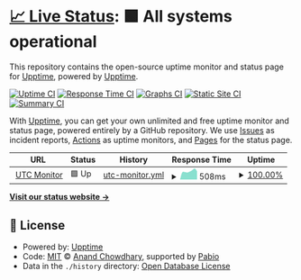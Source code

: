 # [📈 Live Status](https://upptime.github.io/upptime): <!--live status--> **🟩 All systems operational**

This repository contains the open-source uptime monitor and status page for [Upptime](https://upptime.js.org), powered by [Upptime](https://github.com/upptime/upptime).

[![Uptime CI](https://github.com/christopherusky/uptime/workflows/Uptime%20CI/badge.svg)](https://github.com/christopherusky/uptime/actions?query=workflow%3A%22Uptime+CI%22)
[![Response Time CI](https://github.com/christopherusky/uptime/workflows/Response%20Time%20CI/badge.svg)](https://github.com/christopherusky/uptime/actions?query=workflow%3A%22Response+Time+CI%22)
[![Graphs CI](https://github.com/christopherusky/uptime/workflows/Graphs%20CI/badge.svg)](https://github.com/christopherusky/uptime/actions?query=workflow%3A%22Graphs+CI%22)
[![Static Site CI](https://github.com/christopherusky/uptime/workflows/Static%20Site%20CI/badge.svg)](https://github.com/christopherusky/uptime/actions?query=workflow%3A%22Static+Site+CI%22)
[![Summary CI](https://github.com/christopherusky/uptime/workflows/Summary%20CI/badge.svg)](https://github.com/christopherusky/uptime/actions?query=workflow%3A%22Summary+CI%22)

With [Upptime](https://upptime.js.org), you can get your own unlimited and free uptime monitor and status page, powered entirely by a GitHub repository. We use [Issues](https://github.com/upptime/upptime/issues) as incident reports, [Actions](https://github.com/christopherusky/uptime/actions) as uptime monitors, and [Pages](https://upptime.github.io/upptime) for the status page.

<!--start: status pages-->
<!-- This summary is generated by Upptime (https://github.com/upptime/upptime) -->
<!-- Do not edit this manually, your changes will be overwritten -->
<!-- prettier-ignore -->
| URL | Status | History | Response Time | Uptime |
| --- | ------ | ------- | ------------- | ------ |
| <img alt="" src="https://icons.duckduckgo.com/ip3/utc.trlsoftware.com.ico" height="13"> [UTC Monitor](https://utc.trlsoftware.com) | 🟩 Up | [utc-monitor.yml](https://github.com/christopherusky/uptime/commits/HEAD/history/utc-monitor.yml) | <details><summary><img alt="Response time graph" src="./graphs/utc-monitor/response-time-week.png" height="20"> 508ms</summary><br><a href="https://christopherusky.github.io/uptime/history/utc-monitor"><img alt="Response time 578" src="https://img.shields.io/endpoint?url=https%3A%2F%2Fraw.githubusercontent.com%2Fchristopherusky%2Fuptime%2FHEAD%2Fapi%2Futc-monitor%2Fresponse-time.json"></a><br><a href="https://christopherusky.github.io/uptime/history/utc-monitor"><img alt="24-hour response time 507" src="https://img.shields.io/endpoint?url=https%3A%2F%2Fraw.githubusercontent.com%2Fchristopherusky%2Fuptime%2FHEAD%2Fapi%2Futc-monitor%2Fresponse-time-day.json"></a><br><a href="https://christopherusky.github.io/uptime/history/utc-monitor"><img alt="7-day response time 508" src="https://img.shields.io/endpoint?url=https%3A%2F%2Fraw.githubusercontent.com%2Fchristopherusky%2Fuptime%2FHEAD%2Fapi%2Futc-monitor%2Fresponse-time-week.json"></a><br><a href="https://christopherusky.github.io/uptime/history/utc-monitor"><img alt="30-day response time 578" src="https://img.shields.io/endpoint?url=https%3A%2F%2Fraw.githubusercontent.com%2Fchristopherusky%2Fuptime%2FHEAD%2Fapi%2Futc-monitor%2Fresponse-time-month.json"></a><br><a href="https://christopherusky.github.io/uptime/history/utc-monitor"><img alt="1-year response time 578" src="https://img.shields.io/endpoint?url=https%3A%2F%2Fraw.githubusercontent.com%2Fchristopherusky%2Fuptime%2FHEAD%2Fapi%2Futc-monitor%2Fresponse-time-year.json"></a></details> | <details><summary><a href="https://christopherusky.github.io/uptime/history/utc-monitor">100.00%</a></summary><a href="https://christopherusky.github.io/uptime/history/utc-monitor"><img alt="All-time uptime 100.00%" src="https://img.shields.io/endpoint?url=https%3A%2F%2Fraw.githubusercontent.com%2Fchristopherusky%2Fuptime%2FHEAD%2Fapi%2Futc-monitor%2Fuptime.json"></a><br><a href="https://christopherusky.github.io/uptime/history/utc-monitor"><img alt="24-hour uptime 100.00%" src="https://img.shields.io/endpoint?url=https%3A%2F%2Fraw.githubusercontent.com%2Fchristopherusky%2Fuptime%2FHEAD%2Fapi%2Futc-monitor%2Fuptime-day.json"></a><br><a href="https://christopherusky.github.io/uptime/history/utc-monitor"><img alt="7-day uptime 100.00%" src="https://img.shields.io/endpoint?url=https%3A%2F%2Fraw.githubusercontent.com%2Fchristopherusky%2Fuptime%2FHEAD%2Fapi%2Futc-monitor%2Fuptime-week.json"></a><br><a href="https://christopherusky.github.io/uptime/history/utc-monitor"><img alt="30-day uptime 100.00%" src="https://img.shields.io/endpoint?url=https%3A%2F%2Fraw.githubusercontent.com%2Fchristopherusky%2Fuptime%2FHEAD%2Fapi%2Futc-monitor%2Fuptime-month.json"></a><br><a href="https://christopherusky.github.io/uptime/history/utc-monitor"><img alt="1-year uptime 100.00%" src="https://img.shields.io/endpoint?url=https%3A%2F%2Fraw.githubusercontent.com%2Fchristopherusky%2Fuptime%2FHEAD%2Fapi%2Futc-monitor%2Fuptime-year.json"></a></details>

<!--end: status pages-->

[**Visit our status website →**](https://upptime.github.io/upptime)

## 📄 License

- Powered by: [Upptime](https://github.com/upptime/upptime)
- Code: [MIT](./LICENSE) © [Anand Chowdhary](https://anandchowdhary.com), supported by [Pabio](https://pabio.com)
- Data in the `./history` directory: [Open Database License](https://opendatacommons.org/licenses/odbl/1-0/)
